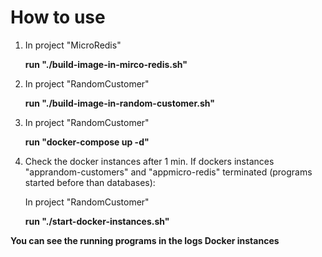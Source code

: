 # **How to use**

1) In project "MicroRedis"
   
   **run "./build-image-in-mirco-redis.sh"**
       
2) In project "RandomCustomer"

    **run "./build-image-in-random-customer.sh"**

3) In project "RandomCustomer"

    **run "docker-compose up -d"**
    
4) Check the docker instances after 1 min. 
   If dockers instances "apprandom-customers" and "appmicro-redis" terminated
   (programs started before than databases):
   
   In project "RandomCustomer"
   
   **run "./start-docker-instances.sh"**
    
    
    
 **You can see the running programs in the logs Docker instances** 
